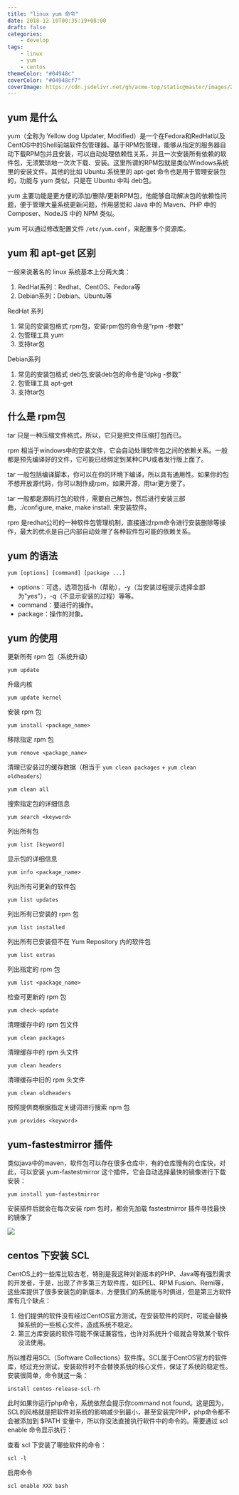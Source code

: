 ```yaml
---
title: "linux yum 命令"
date: 2018-12-10T00:35:19+08:00
draft: false
categories: 
    - develop
tags:
    - linux
    - yum
    - centos
themeColor: "#04948c"
coverColor: "#04948cf7"
coverImage: https://cdn.jsdelivr.net/gh/acme-top/static@master/images/2021/04/20210410224513-linux-yum.png
---
```


## yum 是什么

yum（全称为 Yellow dog Updater, Modified）是一个在Fedora和RedHat以及CentOS中的Shell前端软件包管理器。基于RPM包管理，能够从指定的服务器自动下载RPM包并且安装，可以自动处理依赖性关系，并且一次安装所有依赖的软件包，无须繁琐地一次次下载、安装。这里所谓的RPM包就是类似Windows系统里的安装文件。其他的比如 Ubuntu 系统里的 apt-get 命令也是用于管理安装包的，功能与 yum 类似，只是在 Ubuntu 中叫 deb包。

yum 主要功能是更方便的添加/删除/更新RPM包，他能够自动解决包的依赖性问题，便于管理大量系统更新问题，作用感觉和 Java 中的 Maven、PHP 中的 Composer、NodeJS 中的 NPM 类似。

yum 可以通过修改配置文件 `/etc/yum.conf`，来配置多个资源库。

## yum 和 apt-get 区别

一般来说著名的 linux 系统基本上分两大类：

1. RedHat系列：Redhat、CentOS、Fedora等
2. Debian系列：Debian、Ubuntu等

RedHat 系列
1. 常见的安装包格式 rpm包，安装rpm包的命令是“rpm -参数”
2. 包管理工具 yum
3. 支持tar包

Debian系列
1. 常见的安装包格式 deb包,安装deb包的命令是“dpkg -参数”
2. 包管理工具 apt-get
3. 支持tar包

## 什么是 rpm包

tar 只是一种压缩文件格式，所以，它只是把文件压缩打包而已。

rpm 相当于windows中的安装文件，它会自动处理软件包之间的依赖关系。一般都是预先编译好的文件，它可能已经绑定到某种CPU或者发行版上面了。

tar 一般包括编译脚本，你可以在你的环境下编译，所以具有通用性。如果你的包不想开放源代码，你可以制作成rpm，如果开源，用tar更方便了。

tar 一般都是源码打包的软件，需要自己解包，然后进行安装三部曲，./configure, make, make install. 来安装软件。

rpm 是redhat公司的一种软件包管理机制，直接通过rpm命令进行安装删除等操作，最大的优点是自己内部自动处理了各种软件包可能的依赖关系。

## yum 的语法

```shell
yum [options] [command] [package ...]
```

- options：可选，选项包括-h（帮助），-y（当安装过程提示选择全部为"yes"），-q（不显示安装的过程）等等。
- command：要进行的操作。
- package：操作的对象。


## yum 的使用

更新所有 rpm 包（系统升级）
```shell
yum update
```

升级内核
```shell
yum update kernel
```

安装 rpm 包
```shell
yum install <package_name>
```

移除指定 rpm 包
```shell
yum remove <package_name>
```

清理已安装过的缓存数据（相当于 `yum clean packages` + `yum clean oldheaders`）
```shell
yum clean all
```

搜索指定包的详细信息
```shell
yum search <keyword>
```

列出所有包
```shell
yum list [keyword]
```

显示包的详细信息
```shell
yum info <package_name>
```

列出所有可更新的软件包
```shell
yum list updates
```

列出所有已安装的 rpm 包
```shell
yum list installed
```

列出所有已安装但不在 Yum Repository 内的软件包
```shell
yum list extras
```

列出指定的 rpm 包
```shell
yum list <package_name>
```

检查可更新的 rpm 包
```shell
yum check-update
```

清理缓存中的 rpm 包文件
```shell
yum clean packages
```

清理缓存中的 rpm 头文件
```shell
yum clean headers
```

清理缓存中旧的 rpm 头文件
```shell
yum clean oldheaders
```

按照提供商根据指定关键词进行搜索 npm 包
```shell
yum provides <keyword>
```

## yum-fastestmirror 插件

类似java中的maven，软件包可以存在很多仓库中，有的仓库慢有的仓库快，对此，可以安装 yum-fastestmirror 这个插件，它会自动选择最快的镜像进行下载安装：
```shell
yum install yum-fastestmirror
```
安装插件后就会在每次安装 rpm 包时，都会先加载 fastestmirror 插件寻找最快的镜像了

![](https://cdn.jsdelivr.net/gh/acme-top/static@master/images/2021/04/20210410205239-paste-31fbbb0d40dafa5b93bbe48fba9652aa-1.png)

## centos 下安装 SCL

CentOS上的一些库比较古老，特别是我这种对新版本的PHP、Java等有强烈需求的开发者，于是，出现了许多第三方软件库，如EPEL、RPM Fusion、Remi等，这些库提供了很多安装包的新版本，方便我们的系统能与时俱进，但是第三方软件库有几个缺点：

1. 他们提供的软件没有经过CentOS官方测试，在安装软件的同时，可能会替换掉系统的一些核心文件，造成系统不稳定。
2. 第三方库安装的软件可能不保证兼容性，也许对系统升个级就会导致某个软件没法使用。

所以推荐用SCL（Software Collections）软件库。SCL属于CentOS官方的软件库，经过充分测试，安装软件时不会替换系统的核心文件，保证了系统的稳定性。安装很简单，命令就这一条：
```shell
install centos-release-scl-rh
```

此时如果你运行php命令，系统依然会提示你command not found。这是因为，SCL的风格就是把软件对系统的影响减少到最小，甚至安装完PHP，php命令都不会被添加到 $PATH 变量中，所以你没法直接执行软件中的命令的。需要通过 scl enable 命令显示执行：

查看 scl 下安装了哪些软件的命令：
```shell
scl -l
```

启用命令
```shell
scl enable XXX bash
```




